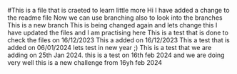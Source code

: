 #This is a file that is craeted to learn little more
 Hi I have added a change to the readme file
 Now we can use branching also to look into the branches 
This is a new branch
This is being changed again and lets change this 
I have updated the files and I am practising here
This is a test that is done to check the files on 16/12/2023
This a added on 16/12/2023
This a test that is added on 06/01/2024 lets test in new year ;)
This is a test that we are adding on 25th Jan 2024.
this is a test on 16th feb 2024 and we are doing very well
this is a new challenge from 16yh feb 2024
